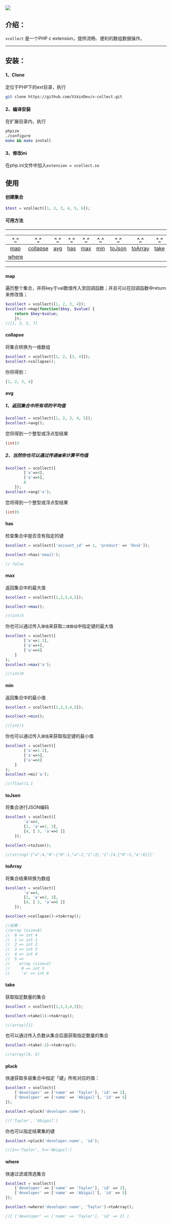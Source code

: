 ![](https://github.com/VikinDev/v-collect/blob/master/image/cover.jpg)

## 介绍：
`vcollect` 是一个PHP c extension，提供流畅、便利的数组数据操作。

*******

## 安装：

#### 1、Clone

定位于PHP下的ext目录，执行
```bash
git clone https://github.com/VikinDev/v-collect.git
```

#### 2、编译安装

在扩展目录内，执行
```bash
phpize
./configure
make && make install
```

#### 3、修改ini

在php.ini文件中加入`extension = vcollect.so`

## 使用

#### 创建集合

```php
$test = vcollect([1, 2, 3, 4, 5, 6]);
```

#### 可用方法

******
|^_^ |^_^ |^_^ |^_^ |^_^ |^_^ |^_^ |^_^ |^_^ |^_^ |
|:--:|:--:|:--:|:--:|:--:|:--:|:--:|:--:|:--:|:--:|
|[map](#map)|[collapse](#collapse)|[avg](#avg)|[has](#has)|[max](#max)|[min](#min)|[toJson](#tojson)|[toArray](#toarray)|[take](#take)|[pluck](#pluck)|
|[where](#where)||||||||||

******

#### map
遍历整个集合，并将key于val数值传入至回调函数；并且可以在回调函数中return来修改值；
```php
$vcollect = vcollect([1, 2, 3, 4]);
$vcollect->map(function($key, $value) {
    return $key+$value;
    });
//[1, 3, 5, 7]
```

#### collapse
将集合转换为一维数组

```php
$vcollect = vcollect([1, 2, [3, 4]]);
$vcollect->collapse();
```
你将得到：
```php
[1, 2, 3, 4]
```

#### avg
##### 1、返回集合中所有项的平均值
```php
$vcollect = vcollect([1, 2, 3, 4, 5]);
$vcollect->avg();
```
您将得到一个整型或浮点型结果
```php
(int)3
```
##### 2、当然你也可以通过传递`键`来计算平均值
```php
$vcollect = vcollect([
        ['a'=>4],
        ['a'=>6],
        8   
    ]);
$vcollect->avg('a');
```
您将得到一个整型或浮点型结果
```php
(int)5
```

#### has
检查集合中是否含有指定的键
```php
$vcollect = vcollect(['account_id' => 1, 'product' => 'Desk']);

$vcollect->has('email');

// false
```

#### max
返回集合中的最大值
```php
$vcollect = vcollect([1,2,3,4,5]);

$vcollect->max();

//(int)5
```
你也可以通过传入`键值`来获取`二维数组`中指定键的最大值
```php
$vcollect = vcollect([
        ['a'=>1.1],
        ['a'=>4],
        ['a'=>8]
    ]
);
$vcollect->max('a');

//(int)8
```

#### min
返回集合中的最小值
```php
$vcollect = vcollect([1,2,3,4,5]);

$vcollect->min();

//(int)1
```
你也可以通过传入`键值`来获取指定键的最小值
```php
$vcollect = vcollect([
        ['a'=>1.1],
        ['a'=>4],
        ['a'=>8]
    ]
);
$vcollect->mi('a');

//(float)1.1
```

#### toJson
将集合进行JSON编码
```php
$vcollect = vcollect([
        'a'=>4,
        [1, 'a'=>2, 3],
        [4, [ 5, 'a'=>6 ]]
    ]);

$vcollect->toJson();

//(string)'{"a":4,"0":{"0":1,"a":2,"1":3},"1":[4,{"0":5,"a":6}]}'
```

#### toArray
将集合结果转换为数组
```php
$vcollect = vcollect([
        'a'=>4,
        [1, 'a'=>2, 3],
        [4, [ 5, 'a'=>6 ]]
    ]);

$vcollect->collapse()->toArray();

//结果：
//array (size=6)
//  0 => int 4
//  1 => int 1
//  2 => int 2
//  3 => int 3
//  4 => int 4
//  5 => 
//    array (size=2)
//     0 => int 5
//     'a' => int 6
```

#### take
获取指定数量的集合
```php
$vcollect = vcollect([1,2,3,4,5]);

$vcollect->take(1)->toArray();

//(array)[1]
```
也可以通过传入负数从集合后面获取指定数量的集合
```php
$vcollect->take(-2)->toArray();

//(array)[4, 5]
```

#### pluck
快速获取多层集合中指定「键」所有对应的值：
```php
$vcollect = vcollect([
    ['developer' => ['name' => 'Taylor'], 'id' => 2],
    ['developer' => ['name' => 'Abigail'], 'id' => 5]
]);

$vcollect->pluck('developer.name');

//['Taylor', 'Abigail']
```
你也可以指定结果集的键
```php
$vcollect->pluck('developer.name', 'id');

//[2=>'Taylor', 5=>'Abigail']
```

#### where
快速过滤或筛选集合
```php
$vcollect = vcollect([
    ['developer' => ['name' => 'Taylor'], 'id' => 2],
    ['developer' => ['name' => 'Abigail'], 'id' => 5]
]);

$vcollect->where('developer.name', 'Taylor')->toArray();

//[ ['developer' => ['name' => 'Taylor'], 'id' => 2] ]
```